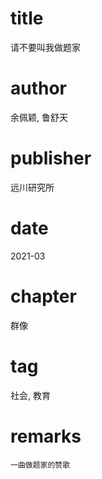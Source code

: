 # title
请不要叫我做题家

# author
余佩颖, 鲁舒天

# publisher
远川研究所

# date
2021-03

# chapter
群像

# tag
社会, 教育

# remarks
`一曲做题家的赞歌`
